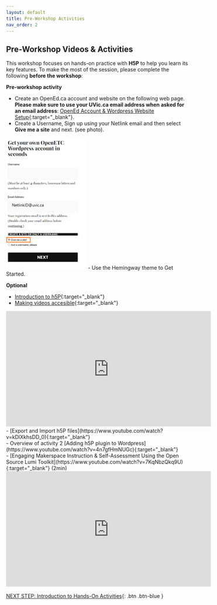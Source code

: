 ```yaml
---
layout: default
title: Pre-Workshop Activities
nav_order: 2
---
```

## Pre-Workshop Videos & Activities
This workshop focuses on hands-on practice with **H5P** to help you learn its key features. To make the most of the session, please complete the following **before the workshop**:

**Pre-workshop activity**
- Create an OpenEd.ca account and website on the following web page. **Please make sure to use your UVic.ca email address when asked for an email address**: [OpenEd Account & Wordpress Website Setup](https://opened.ca/wp-signup.php){:target="_blank"}.
- Create a Username, Sign up using your Netlink email and then select **Give me a site** and next. (see photo).<br>
<img src="images/opened-signup.png" style="width:220px" alt="Sign Up OpenEd">
- Use the Hemingway theme to Get Started.
  
**Optional**<br>
- [Introduction to h5P](https://www.youtube.com/watch?v=jAnkWFBXW_o){:target="_blank"}<br>
- [Making videos accesible](https://www.youtube.com/watch?v=0wMEqf6Rjeg){:target="_blank"}<br>
<iframe width="560" height="315" src="https://www.youtube.com/embed/0wMEqf6Rjeg?si=-wEOTgfJJkSlZdXo" title="YouTube video player" frameborder="0" allow="accelerometer; autoplay; clipboard-write; encrypted-media; gyroscope; picture-in-picture; web-share" referrerpolicy="strict-origin-when-cross-origin" allowfullscreen></iframe><br>
- [Export and Import h5P files](https://www.youtube.com/watch?v=kDlXkhsDD_0){:target="_blank"}<br>
- Overview of activity 2 [Adding h5P plugin to Wordpress](https://www.youtube.com/watch?v=4n7gfHmNUGc){:target="_blank"}<br>
- [Engaging Makerspace Instruction & Self-Assessment Using the Open Source Lumi Toolkit](https://www.youtube.com/watch?v=7KqNbzQkq9U){:target="_blank"} (2min)<br>
<iframe width="560" height="315" src="https://www.youtube.com/embed/7KqNbzQkq9U?si=jXnTbV84waAU9J5K" title="YouTube video player" frameborder="0" allow="accelerometer; autoplay; clipboard-write; encrypted-media; gyroscope; picture-in-picture; web-share" referrerpolicy="strict-origin-when-cross-origin" allowfullscreen></iframe>

[NEXT STEP: Introduction to Hands-On Activities](activities-intro.html){: .btn .btn-blue }
